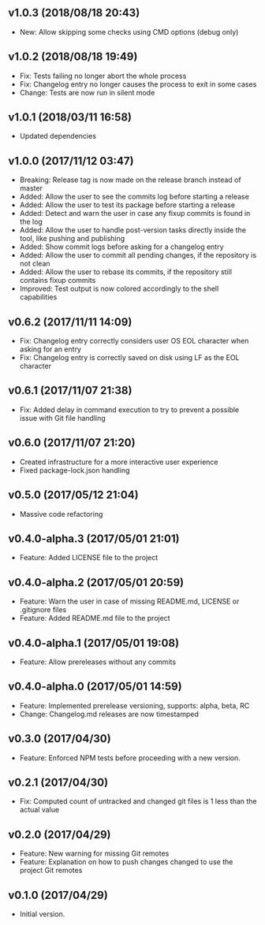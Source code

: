 
## v1.0.3 (2018/08/18 20:43)
- New: Allow skipping some checks using CMD options (debug only)

## v1.0.2 (2018/08/18 19:49)
- Fix: Tests failing no longer abort the whole process
- Fix: Changelog entry no longer causes the process to exit in some cases
- Change: Tests are now run in silent mode

## v1.0.1 (2018/03/11 16:58)
- Updated dependencies

## v1.0.0 (2017/11/12 03:47)
- Breaking: Release tag is now made on the release branch instead of master
- Added: Allow the user to see the commits log before starting a release
- Added: Allow the user to test its package before starting a release
- Added: Detect and warn the user in case any fixup commits is found in the log
- Added: Allow the user to handle post-version tasks directly inside the tool, like pushing and publishing
- Added: Show commit logs before asking for a changelog entry
- Added: Allow the user to commit all pending changes, if the repository is not clean
- Added: Allow the user to rebase its commits, if the repository still contains fixup commits
- Improved: Test output is now colored accordingly to the shell capabilities

## v0.6.2 (2017/11/11 14:09)
- Fix: Changelog entry correctly considers user OS EOL character when asking for an entry
- Fix: Changelog entry is correctly saved on disk using LF as the EOL character

## v0.6.1 (2017/11/07 21:38)
- Fix: Added delay in command execution to try to prevent a possible issue with Git file handling

## v0.6.0 (2017/11/07 21:20)
- Created infrastructure for a more interactive user experience
- Fixed package-lock.json handling

## v0.5.0 (2017/05/12 21:04)
- Massive code refactoring

## v0.4.0-alpha.3 (2017/05/01 21:01)
- Feature: Added LICENSE file to the project

## v0.4.0-alpha.2 (2017/05/01 20:59)
- Feature: Warn the user in case of missing README.md, LICENSE or .gitignore files 
- Feature: Added README.md file to the project

## v0.4.0-alpha.1 (2017/05/01 19:08)
- Feature: Allow prereleases without any commits

## v0.4.0-alpha.0 (2017/05/01 14:59)
- Feature: Implemented prerelease versioning, supports: alpha, beta, RC
- Change: Changelog.md releases are now timestamped

## v0.3.0 (2017/04/30)
- Feature: Enforced NPM tests before proceeding with a new version.

## v0.2.1 (2017/04/30)
- Fix: Computed count of untracked and changed git files is 1 less than the actual value

## v0.2.0 (2017/04/29)
- Feature: New warning for missing Git remotes
- Feature: Explanation on how to push changes changed to use the project Git remotes

## v0.1.0 (2017/04/29)
- Initial version.
